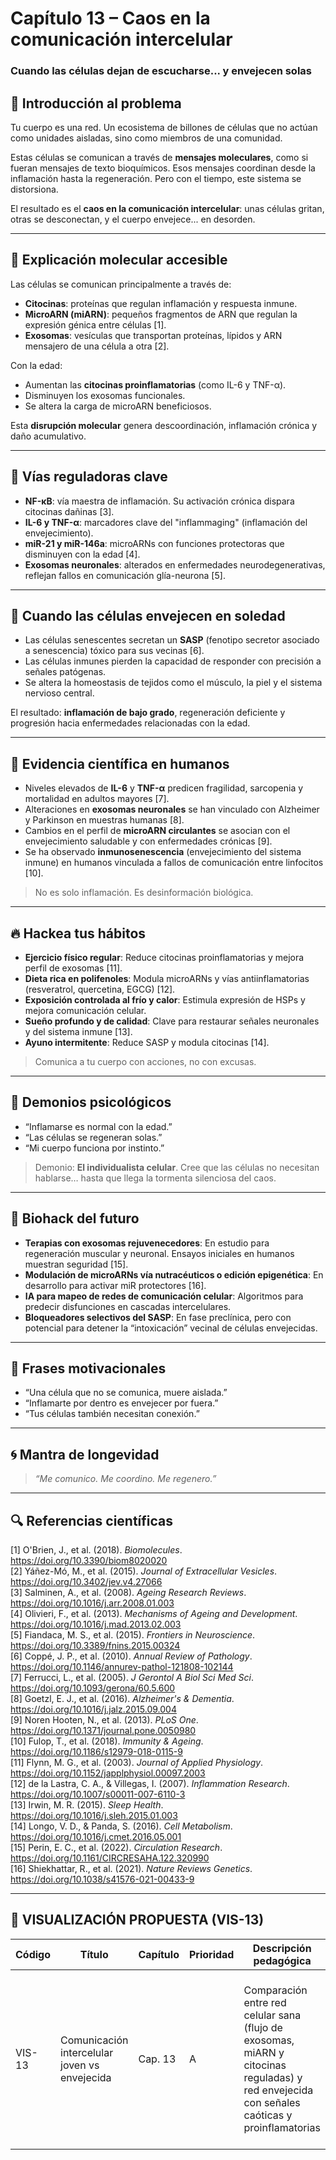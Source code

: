 # Capítulo 13 – Caos en la comunicación intercelular  
### Cuando las células dejan de escucharse... y envejecen solas

## 📡 Introducción al problema

Tu cuerpo es una red. Un ecosistema de billones de células que no actúan como unidades aisladas, sino como miembros de una comunidad.

Estas células se comunican a través de **mensajes moleculares**, como si fueran mensajes de texto bioquímicos. Esos mensajes coordinan desde la inflamación hasta la regeneración. Pero con el tiempo, este sistema se distorsiona.

El resultado es el **caos en la comunicación intercelular**: unas células gritan, otras se desconectan, y el cuerpo envejece... en desorden.

---

## 🧬 Explicación molecular accesible

Las células se comunican principalmente a través de:

- **Citocinas**: proteínas que regulan inflamación y respuesta inmune.
- **MicroARN (miARN)**: pequeños fragmentos de ARN que regulan la expresión génica entre células [1].
- **Exosomas**: vesículas que transportan proteínas, lípidos y ARN mensajero de una célula a otra [2].

Con la edad:

- Aumentan las **citocinas proinflamatorias** (como IL-6 y TNF-α).
- Disminuyen los exosomas funcionales.
- Se altera la carga de microARN beneficiosos.

Esta **disrupción molecular** genera descoordinación, inflamación crónica y daño acumulativo.

---

## 🔑 Vías reguladoras clave

- **NF-κB**: vía maestra de inflamación. Su activación crónica dispara citocinas dañinas [3].
- **IL-6 y TNF-α**: marcadores clave del "inflammaging" (inflamación del envejecimiento).
- **miR-21 y miR-146a**: microARNs con funciones protectoras que disminuyen con la edad [4].
- **Exosomas neuronales**: alterados en enfermedades neurodegenerativas, reflejan fallos en comunicación glía-neurona [5].

---

## 🧠 Cuando las células envejecen en soledad

- Las células senescentes secretan un **SASP** (fenotipo secretor asociado a senescencia) tóxico para sus vecinas [6].
- Las células inmunes pierden la capacidad de responder con precisión a señales patógenas.
- Se altera la homeostasis de tejidos como el músculo, la piel y el sistema nervioso central.

El resultado: **inflamación de bajo grado**, regeneración deficiente y progresión hacia enfermedades relacionadas con la edad.

---

## 🧪 Evidencia científica en humanos

- Niveles elevados de **IL-6** y **TNF-α** predicen fragilidad, sarcopenia y mortalidad en adultos mayores [7].
- Alteraciones en **exosomas neuronales** se han vinculado con Alzheimer y Parkinson en muestras humanas [8].
- Cambios en el perfil de **microARN circulantes** se asocian con el envejecimiento saludable y con enfermedades crónicas [9].
- Se ha observado **inmunosenescencia** (envejecimiento del sistema inmune) en humanos vinculada a fallos de comunicación entre linfocitos [10].

> No es solo inflamación. Es desinformación biológica.

---

## 🔥 Hackea tus hábitos

- **Ejercicio físico regular**: Reduce citocinas proinflamatorias y mejora perfil de exosomas [11].
- **Dieta rica en polifenoles**: Modula microARNs y vías antiinflamatorias (resveratrol, quercetina, EGCG) [12].
- **Exposición controlada al frío y calor**: Estimula expresión de HSPs y mejora comunicación celular.
- **Sueño profundo y de calidad**: Clave para restaurar señales neuronales y del sistema inmune [13].
- **Ayuno intermitente**: Reduce SASP y modula citocinas [14].

> Comunica a tu cuerpo con acciones, no con excusas.

---

## 🧠 Demonios psicológicos

- “Inflamarse es normal con la edad.”  
- “Las células se regeneran solas.”  
- “Mi cuerpo funciona por instinto.”

> Demonio: **El individualista celular**. Cree que las células no necesitan hablarse… hasta que llega la tormenta silenciosa del caos.

---

## 🚀 Biohack del futuro

- **Terapias con exosomas rejuvenecedores**: En estudio para regeneración muscular y neuronal. Ensayos iniciales en humanos muestran seguridad [15].
- **Modulación de microARNs vía nutracéuticos o edición epigenética**: En desarrollo para activar miR protectores [16].
- **IA para mapeo de redes de comunicación celular**: Algoritmos para predecir disfunciones en cascadas intercelulares.
- **Bloqueadores selectivos del SASP**: En fase preclínica, pero con potencial para detener la “intoxicación” vecinal de células envejecidas.

---

## 💬 Frases motivacionales

- “Una célula que no se comunica, muere aislada.”  
- “Inflamarte por dentro es envejecer por fuera.”  
- “Tus células también necesitan conexión.”

---

## 🌀 Mantra de longevidad

> *“Me comunico. Me coordino. Me regenero.”*

---

## 🔍 Referencias científicas

[1] O'Brien, J., et al. (2018). *Biomolecules*. https://doi.org/10.3390/biom8020020  
[2] Yáñez-Mó, M., et al. (2015). *Journal of Extracellular Vesicles*. https://doi.org/10.3402/jev.v4.27066  
[3] Salminen, A., et al. (2008). *Ageing Research Reviews*. https://doi.org/10.1016/j.arr.2008.01.003  
[4] Olivieri, F., et al. (2013). *Mechanisms of Ageing and Development*. https://doi.org/10.1016/j.mad.2013.02.003  
[5] Fiandaca, M. S., et al. (2015). *Frontiers in Neuroscience*. https://doi.org/10.3389/fnins.2015.00324  
[6] Coppé, J. P., et al. (2010). *Annual Review of Pathology*. https://doi.org/10.1146/annurev-pathol-121808-102144  
[7] Ferrucci, L., et al. (2005). *J Gerontol A Biol Sci Med Sci*. https://doi.org/10.1093/gerona/60.5.600  
[8] Goetzl, E. J., et al. (2016). *Alzheimer's & Dementia*. https://doi.org/10.1016/j.jalz.2015.09.004  
[9] Noren Hooten, N., et al. (2013). *PLoS One*. https://doi.org/10.1371/journal.pone.0050980  
[10] Fulop, T., et al. (2018). *Immunity & Ageing*. https://doi.org/10.1186/s12979-018-0115-9  
[11] Flynn, M. G., et al. (2003). *Journal of Applied Physiology*. https://doi.org/10.1152/japplphysiol.00097.2003  
[12] de la Lastra, C. A., & Villegas, I. (2007). *Inflammation Research*. https://doi.org/10.1007/s00011-007-6110-3  
[13] Irwin, M. R. (2015). *Sleep Health*. https://doi.org/10.1016/j.sleh.2015.01.003  
[14] Longo, V. D., & Panda, S. (2016). *Cell Metabolism*. https://doi.org/10.1016/j.cmet.2016.05.001  
[15] Perin, E. C., et al. (2022). *Circulation Research*. https://doi.org/10.1161/CIRCRESAHA.122.320990  
[16] Shiekhattar, R., et al. (2021). *Nature Reviews Genetics*. https://doi.org/10.1038/s41576-021-00433-9

---

## 🎨 VISUALIZACIÓN PROPUESTA (VIS-13)

| Código   | Título                                   | Capítulo | Prioridad | Descripción pedagógica                                                                                 | Prompt IA                                                                                                                                                         | Generada | Enlace |
|----------|-------------------------------------------|----------|-----------|----------------------------------------------------------------------------------------------------------|--------------------------------------------------------------------------------------------------------------------------------------------------------------------|----------|--------|
| VIS-13   | Comunicación intercelular joven vs envejecida | Cap. 13  | A         | Comparación entre red celular sana (flujo de exosomas, miARN y citocinas reguladas) y red envejecida con señales caóticas y proinflamatorias | “Split-panel illustration showing intercellular communication in young tissue (organized cytokines, exosomes, microRNAs) vs. aged tissue (chaotic, inflammatory signaling)” | ⬜        | —      |
